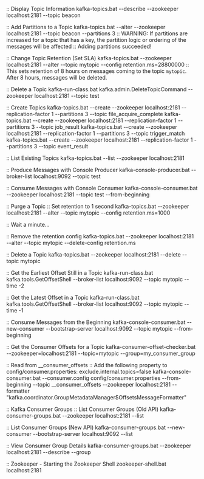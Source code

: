 :: Display Topic Information
kafka-topics.bat --describe --zookeeper localhost:2181 --topic beacon

:: Add Partitions to a Topic
kafka-topics.bat --alter --zookeeper localhost:2181 --topic beacon --partitions 3
:: WARNING: If partitions are increased for a topic that has a key, the partition logic or ordering of the messages will be affected
:: Adding partitions succeeded!

:: Change Topic Retention (Set SLA)
kafka-topics.bat --zookeeper localhost:2181 --alter --topic mytopic --config retention.ms=28800000
:: This sets retention of 8 hours on messages coming to the topic `mytopic`. After 8 hours, messages will be deleted.

:: Delete a Topic
kafka-run-class.bat kafka.admin.DeleteTopicCommand --zookeeper localhost:2181 --topic test

:: Create Topics
kafka-topics.bat --create --zookeeper localhost:2181 --replication-factor 1 --partitions 3 --topic file_acquire_complete
kafka-topics.bat --create --zookeeper localhost:2181 --replication-factor 1 --partitions 3 --topic job_result
kafka-topics.bat --create --zookeeper localhost:2181 --replication-factor 1 --partitions 3 --topic trigger_match
kafka-topics.bat --create --zookeeper localhost:2181 --replication-factor 1 --partitions 3 --topic event_result

:: List Existing Topics
kafka-topics.bat --list --zookeeper localhost:2181

:: Produce Messages with Console Producer
kafka-console-producer.bat --broker-list localhost:9092 --topic test

:: Consume Messages with Console Consumer
kafka-console-consumer.bat --zookeeper localhost:2181 --topic test --from-beginning

:: Purge a Topic
:: Set retention to 1 second
kafka-topics.bat --zookeeper localhost:2181 --alter --topic mytopic --config retention.ms=1000

:: Wait a minute...

:: Remove the retention config
kafka-topics.bat --zookeeper localhost:2181 --alter --topic mytopic --delete-config retention.ms

:: Delete a Topic
kafka-topics.bat --zookeeper localhost:2181 --delete --topic mytopic

:: Get the Earliest Offset Still in a Topic
kafka-run-class.bat kafka.tools.GetOffsetShell --broker-list localhost:9092 --topic mytopic --time -2

:: Get the Latest Offset in a Topic
kafka-run-class.bat kafka.tools.GetOffsetShell --broker-list localhost:9092 --topic mytopic --time -1

:: Consume Messages from the Beginning
kafka-console-consumer.bat --new-consumer --bootstrap-server localhost:9092 --topic mytopic --from-beginning

:: Get the Consumer Offsets for a Topic
kafka-consumer-offset-checker.bat --zookeeper=localhost:2181 --topic=mytopic --group=my_consumer_group

:: Read from __consumer_offsets
:: Add the following property to config/consumer.properties: exclude.internal.topics=false
kafka-console-consumer.bat --consumer.config config/consumer.properties --from-beginning --topic __consumer_offsets --zookeeper localhost:2181 --formatter "kafka.coordinator.GroupMetadataManager$OffsetsMessageFormatter"

:: Kafka Consumer Groups
:: List Consumer Groups (Old API)
kafka-consumer-groups.bat --zookeeper localhost:2181 --list

:: List Consumer Groups (New API)
kafka-consumer-groups.bat --new-consumer --bootstrap-server localhost:9092 --list

:: View Consumer Group Details
kafka-consumer-groups.bat --zookeeper localhost:2181 --describe --group <group name>

:: Zookeeper - Starting the Zookeeper Shell
zookeeper-shell.bat localhost:2181
